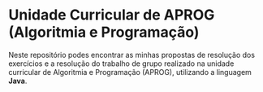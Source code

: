 # Unidade Curricular de APROG (Algoritmia e Programação)

Neste repositório podes encontrar as minhas propostas de resolução dos exercícios e a resolução do trabalho de grupo realizado na unidade curricular de Algoritmia e Programação (APROG), utilizando a linguagem **Java**.
